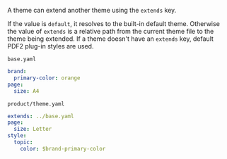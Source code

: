 A theme can extend another theme using the `extends` key.

If the value is `default`, it resolves to the built-in default theme. Otherwise the value of `extends` is a relative path from the current theme file to the theme being extended. If a theme doesn't have an `extends` key, default PDF2 plug-in styles are used.

`base.yaml`

```yaml
brand:
  primary-color: orange
page:
  size: A4
```

`product/theme.yaml`

```yaml
extends: ../base.yaml
page:
  size: Letter
style:
  topic:
    color: $brand-primary-color
```
